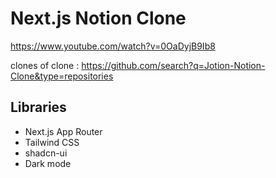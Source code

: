 # Next.js Notion Clone

https://www.youtube.com/watch?v=0OaDyjB9Ib8


clones of clone : https://github.com/search?q=Jotion-Notion-Clone&type=repositories


## Libraries

- Next.js App Router
- Tailwind CSS
- shadcn-ui
- Dark mode
